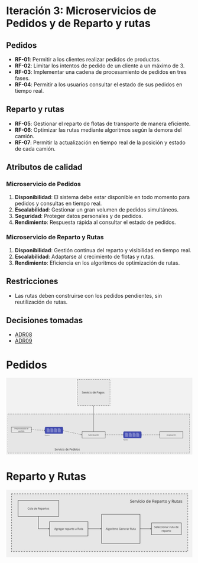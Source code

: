 # Iteración 3: Microservicios de Pedidos y de Reparto y rutas

## Pedidos
- **RF-01**: Permitir a los clientes realizar pedidos de productos.
- **RF-02**: Limitar los intentos de pedido de un cliente a un máximo de 3.
- **RF-03**: Implementar una cadena de procesamiento de pedidos en tres fases.
- **RF-04**: Permitir a los usuarios consultar el estado de sus pedidos en tiempo real.

## Reparto y rutas
- **RF-05**: Gestionar el reparto de flotas de transporte de manera eficiente.
- **RF-06**: Optimizar las rutas mediante algoritmos según la demora del camión.
- **RF-07**: Permitir la actualización en tiempo real de la posición y estado de cada camión.

## Atributos de calidad

### Microservicio de Pedidos
1. **Disponibilidad**: El sistema debe estar disponible en todo momento para pedidos y consultas en tiempo real.
2. **Escalabilidad**: Gestionar un gran volumen de pedidos simultáneos.
3. **Seguridad**: Proteger datos personales y de pedidos.
4. **Rendimiento**: Respuesta rápida al consultar el estado de pedidos.

### Microservicio de Reparto y Rutas
1. **Disponibilidad**: Gestión continua del reparto y visibilidad en tiempo real.
2. **Escalabilidad**: Adaptarse al crecimiento de flotas y rutas.
3. **Rendimiento**: Eficiencia en los algoritmos de optimización de rutas.

## Restricciones
- Las rutas deben construirse con los pedidos pendientes, sin reutilización de rutas.


## Decisiones tomadas

* [ADR08](https://github.com/CowsmonDev/Software-System-Design-TPE/blob/main/TP-ADD/Template-ADRs/ADR08.md)
* [ADR09](https://github.com/CowsmonDev/Software-System-Design-TPE/blob/main/TP-ADD/Template-ADRs/ADR09.md)


# Pedidos
![imagen](https://github.com/CowsmonDev/Software-System-Design-TPE/blob/main/TP-ADD/images/pedidos_pipeline.jpg)

# Reparto y Rutas
![imagen](https://github.com/CowsmonDev/Software-System-Design-TPE/blob/main/TP-ADD/images/repartos_rutas_pipeline.jpg)



